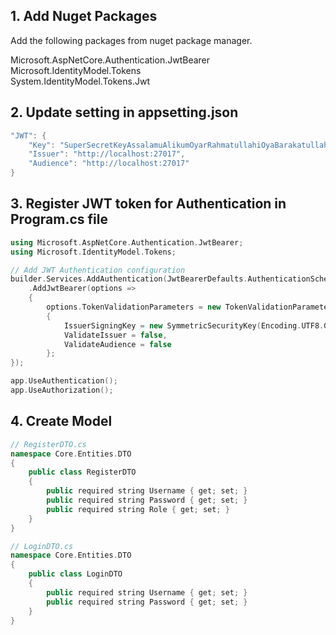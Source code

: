 
## 1. Add Nuget Packages 
Add the following packages from nuget package manager.

Microsoft.AspNetCore.Authentication.JwtBearer   
Microsoft.IdentityModel.Tokens   
System.IdentityModel.Tokens.Jwt   


## 2. Update setting in appsetting.json

```cpp
"JWT": {
    "Key": "SuperSecretKeyAssalamuAlikumOyarRahmatullahiOyaBarakatullahAlhamdulillahItisW",
    "Issuer": "http://localhost:27017",
    "Audience": "http://localhost:27017"
}
```

## 3. Register JWT token for Authentication in Program.cs file

```cpp
using Microsoft.AspNetCore.Authentication.JwtBearer;
using Microsoft.IdentityModel.Tokens;

// Add JWT Authentication configuration
builder.Services.AddAuthentication(JwtBearerDefaults.AuthenticationScheme)
    .AddJwtBearer(options =>
    {
        options.TokenValidationParameters = new TokenValidationParameters
        {
            IssuerSigningKey = new SymmetricSecurityKey(Encoding.UTF8.GetBytes(builder.Configuration["tokenKey"])),
            ValidateIssuer = false,
            ValidateAudience = false
        };
});

app.UseAuthentication();
app.UseAuthorization();
```
## 4. Create Model

```cpp
// RegisterDTO.cs
namespace Core.Entities.DTO
{
    public class RegisterDTO
    {
        public required string Username { get; set; }
        public required string Password { get; set; }
        public required string Role { get; set; }
    }
}

// LoginDTO.cs
namespace Core.Entities.DTO
{
    public class LoginDTO
    {
        public required string Username { get; set; }
        public required string Password { get; set; }
    }
}


```

